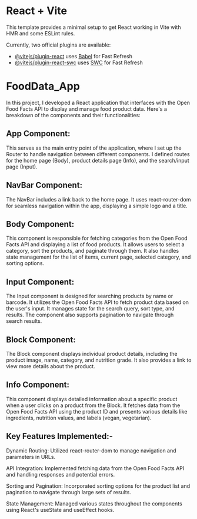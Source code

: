 # React + Vite

This template provides a minimal setup to get React working in Vite with HMR and some ESLint rules.

Currently, two official plugins are available:

- [@vitejs/plugin-react](https://github.com/vitejs/vite-plugin-react/blob/main/packages/plugin-react/README.md) uses [Babel](https://babeljs.io/) for Fast Refresh
- [@vitejs/plugin-react-swc](https://github.com/vitejs/vite-plugin-react-swc) uses [SWC](https://swc.rs/) for Fast Refresh
# FoodData_App
In this project, I developed a React application that interfaces with the Open Food Facts API to display and manage food product data. Here's a breakdown of the components and their functionalities:

## App Component:
This serves as the main entry point of the application, where I set up the Router to handle navigation between different components. I defined routes for the home page (Body), product details page (Info), and the search/input page (Input).

## NavBar Component:
The NavBar includes a link back to the home page. It uses react-router-dom for seamless navigation within the app, displaying a simple logo and a title.

## Body Component:
This component is responsible for fetching categories from the Open Food Facts API and displaying a list of food products. It allows users to select a category, sort the products, and paginate through them.
It also handles state management for the list of items, current page, selected category, and sorting options.

## Input Component:
The Input component is designed for searching products by name or barcode. It utilizes the Open Food Facts API to fetch product data based on the user's input.
It manages state for the search query, sort type, and results. The component also supports pagination to navigate through search results.

## Block Component:
The Block component displays individual product details, including the product image, name, category, and nutrition grade. It also provides a link to view more details about the product.

## Info Component:
This component displays detailed information about a specific product when a user clicks on a product from the Block. It fetches data from the Open Food Facts API using the product ID and presents various details like ingredients, nutrition values, and labels (vegan, vegetarian).

## Key Features Implemented:-
Dynamic Routing: Utilized react-router-dom to manage navigation and parameters in URLs.

API Integration: Implemented fetching data from the Open Food Facts API and handling responses and potential errors.

Sorting and Pagination: Incorporated sorting options for the product list and pagination to navigate through large sets of results.

State Management: Managed various states throughout the components using React's useState and useEffect hooks.
